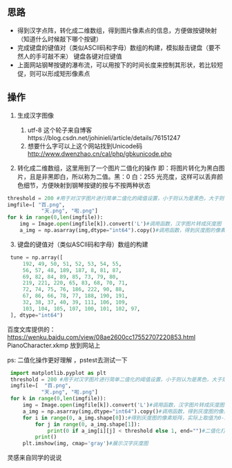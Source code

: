 ## 思路
-  得到汉字点阵，转化成二维数组，得到图片像素点的信息，方便做按键映射（知道什么时候敲下哪个按键）
-  完成键盘的键值对（类似ASCII码和字母）数组的构建，模拟敲击键盘（要不然人的手可敲不来）
键盘各键对应键值
-  上面网站钢琴按键的瀑布流，可以用按下的时间长度来控制其形状，若比较短促，则可以形成矩形像素点

## 操作
1. 生成汉字图像
    1. utf-8 这个轮子来自博客https://blog.csdn.net/johinieli/article/details/76151247
    2. 想要什么字可以上这个网站找到Unicode码
http://www.dwenzhao.cn/cal/php/gbkunicode.php

2. 转化成二维数组，这里用到了一个图片二值化的操作
即：将图片转化为黑白图片，且是非黑即白，所以称为二值。黑：0 白：255 光亮度，这样可以丢弃颜色细节，方便映射到钢琴按键的按与不按两种状态
```python
threshold = 200 #用于对汉字图片进行简单二值化的阈值设置，小于则认为是黑色，大于则认为是白色
imgfile=[ "百.png",
           "天.png", "啦.png"]
for k in range(0,len(imgfile)):
    img = Image.open(imgfile[k]).convert('L')#调用函数，汉字图片转成灰度图
    a_img = np.asarray(img,dtype="int64").copy()#调用函数，得到灰度图的像素矩阵
```

3. 键盘的键值对（类似ASCII码和字母）数组的构建
```python
 tune = np.array([
     192, 49, 50, 51, 52, 53, 54, 55,
     56, 57, 48, 189, 187, 8, 81, 87,
     69, 82, 84, 89, 85, 73, 79, 80,
     219, 221, 220, 65, 83, 68, 70, 71,
     72, 74, 75, 76, 186, 222, 90, 88,
     67, 86, 66, 78, 77, 188, 190, 191,
     32, 38, 37, 40, 39, 111, 106, 109,
     103, 104, 105, 107, 100, 101, 102, 97,
 ], dtype="int64")      
```
百度文库提供的： https://wenku.baidu.com/view/08ae2600cc17552707220853.html
PianoCharacter.xkmp 放到网站上


ps: 二值化操作更好理解 ，pstest去测试一下
```python
 import matplotlib.pyplot as plt
 threshold = 200 #用于对汉字图片进行简单二值化的阈值设置，小于则认为是黑色，大于则认为是白色
 imgfile=[  "百.png",
           "天.png", "啦.png"]
 for k in range(0,len(imgfile)):
     img = Image.open(imgfile[k]).convert('L')#调用函数，汉字图片转成灰度图
     a_img = np.asarray(img,dtype="int64").copy()#调用函数，得到灰度图的像素矩阵
     for i in range(0, a_img.shape[0]):#得到灰度图的像素矩阵，实际上取值为0-255
         for j in range(0, a_img.shape[1]):
             print(0 if a_img[i][j] < threshold else 1, end="")#二值化打印，未作实际的二值化
         print()
     plt.imshow(img, cmap='gray')#展示汉字灰度图
```
灵感来自同学的说说